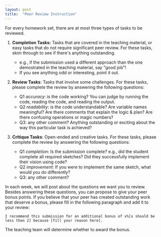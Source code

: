 ```yaml
---
layout: post
title:  "Peer Review Instruction"
---
```




For every homework set, there are at most three types of tasks to be reviewed. 



1) **Completion Tasks:** Tasks that are covered in the teaching material, or easy tasks that do not require significant peer review. For these tasks, skim through to see if there's anything outstanding. 
	- e.g., if the submission used a different approach than the one demostrated in the teaching material, say "good job"!
	-  If you see anything odd or interesting, point it out. 

2) **Review Tasks**: Tasks that involve some challenges. For these tasks, please complete the review by answering the following questions: 
	-   Q1 *accuracy*: is the code working? You can judge by running the code, reading the code, and reading the output. 
	-  Q2 *readability*: is the code understandable? Are variable names meaningful? Are there comments that explain the logic & plan? Are there confusing operations or magic numbers?
	-   Q3: any other comment? Anything outstanding or exciting about the way this particular task is achieved? 
 
3) **Critique Tasks**: Open-ended and creative tasks. For these tasks, please complete the review by answering the following questions:
	-    Q1 *completion*: Is the submission complete? e.g., did the student complete all required sketches? Did they successfully implement their vision using code? 
	-   Q2 *improvement*: If you were to implement the same sketch, what would you do differently? 
	-   Q3: any other comment? 

In each week, we will post about the questions we want you to review. Besides answering these questions, you can propose to give your peer bonus points. If you believe that your peer has created outstanding work that deserve a bonus, please fill in the following paragraph and add it to your review: 

```
I recommend this submission for an additional bonus of x%[x should be less than 2] because [fill your reason here]. 
```

The teaching team will determine whether to award the bonus. 
